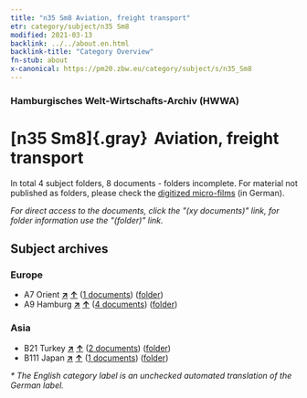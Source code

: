 ```yaml
---
title: "n35 Sm8 Aviation, freight transport"
etr: category/subject/n35 Sm8
modified: 2021-03-13
backlink: ../../about.en.html
backlink-title: "Category Overview"
fn-stub: about
x-canonical: https://pm20.zbw.eu/category/subject/s/n35_Sm8
---
```


### Hamburgisches Welt-Wirtschafts-Archiv (HWWA)
# [n35 Sm8]{.gray}&#8201; Aviation, freight transport&#160; 





In total 4 subject folders, 8 documents - folders incomplete.
For material not published as folders, please check the [digitized micro-films](/film/h1_sh.de.html) (in German).

_For direct access to the documents, click the "(xy documents)" link, for folder information use the "(folder)" link._

## Subject archives



### Europe

- A7 Orient [**&nearr;**](../../../geo/i/140902/about.en.html "Orient (all folders)") [**&uarr;**](../../../geo/about.en.html#A7 "Country category system") (<a href="https://pm20.zbw.eu/dfgview/sh/140902,145692" title="about: Orient : Aviation, freight transport" target="_blank">1 documents</a>) ([folder](../../../../folder/sh/1409xx/140902/1456xx/145692/about.en.html))
- A9 Hamburg [**&nearr;**](../../../geo/i/140905/about.en.html "Hamburg (all folders)") [**&uarr;**](../../../geo/about.en.html#A9 "Country category system") (<a href="https://pm20.zbw.eu/dfgview/sh/140905,145692" title="about: Hamburg : Aviation, freight transport" target="_blank">4 documents</a>) ([folder](../../../../folder/sh/1409xx/140905/1456xx/145692/about.en.html))

### Asia

- B21 Turkey [**&nearr;**](../../../geo/i/141111/about.en.html "Turkey (all folders)") [**&uarr;**](../../../geo/about.en.html#B21 "Country category system") (<a href="https://pm20.zbw.eu/dfgview/sh/141111,145692" title="about: Turkey : Aviation, freight transport" target="_blank">2 documents</a>) ([folder](../../../../folder/sh/1411xx/141111/1456xx/145692/about.en.html))
- B111 Japan [**&nearr;**](../../../geo/i/141272/about.en.html "Japan (all folders)") [**&uarr;**](../../../geo/about.en.html#B111 "Country category system") (<a href="https://pm20.zbw.eu/dfgview/sh/141272,145692" title="about: Japan : Aviation, freight transport" target="_blank">1 documents</a>) ([folder](../../../../folder/sh/1412xx/141272/1456xx/145692/about.en.html))


_* The English category label is an unchecked automated translation of the German label._

